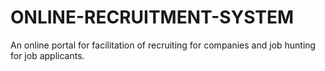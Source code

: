 # ONLINE-RECRUITMENT-SYSTEM
An online portal for facilitation of recruiting for companies and job hunting for job applicants.
